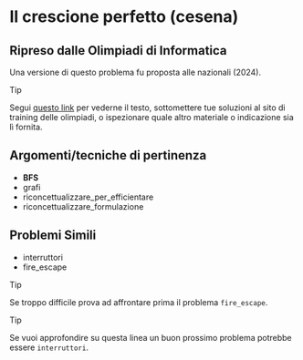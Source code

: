 # Il crescione perfetto (cesena)

## Ripreso dalle Olimpiadi di Informatica

Una versione di questo problema fu proposta alle nazionali (2024).
> [!TIP]
> Segui [questo link](https://training.olinfo.it/task/itday_cesena) per vederne il testo, sottomettere tue soluzioni al sito di training delle olimpiadi, o ispezionare quale altro materiale o indicazione sia lì fornita.

## Argomenti/tecniche di pertinenza

 - **BFS**
 - grafi
 - riconcettualizzare_per_efficientare
 - riconcettualizzare_formulazione
## Problemi Simili

 - interruttori
 - fire_escape

> [!TIP]
> Se troppo difficile prova ad affrontare prima il problema `fire_escape`.


> [!TIP]
> Se vuoi approfondire su questa linea un buon prossimo problema potrebbe essere `interruttori`.

